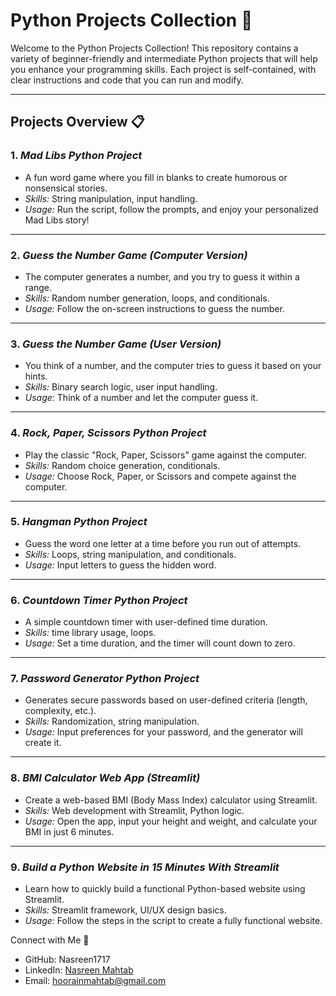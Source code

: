 # Python Projects Collection 🚀

Welcome to the Python Projects Collection! This repository contains a variety of beginner-friendly and intermediate Python projects that will help you enhance your programming skills. Each project is self-contained, with clear instructions and code that you can run and modify.

---

## Projects Overview 📋

### 1. *Mad Libs Python Project*
   - A fun word game where you fill in blanks to create humorous or nonsensical stories.
   - *Skills:* String manipulation, input handling.
   - *Usage:* Run the script, follow the prompts, and enjoy your personalized Mad Libs story!

---

### 2. *Guess the Number Game (Computer Version)*
   - The computer generates a number, and you try to guess it within a range.
   - *Skills:* Random number generation, loops, and conditionals.
   - *Usage:* Follow the on-screen instructions to guess the number.

---

### 3. *Guess the Number Game (User Version)*
   - You think of a number, and the computer tries to guess it based on your hints.
   - *Skills:* Binary search logic, user input handling.
   - *Usage:* Think of a number and let the computer guess it.

---

### 4. *Rock, Paper, Scissors Python Project*
   - Play the classic "Rock, Paper, Scissors" game against the computer.
   - *Skills:* Random choice generation, conditionals.
   - *Usage:* Choose Rock, Paper, or Scissors and compete against the computer.

---

### 5. *Hangman Python Project*
   - Guess the word one letter at a time before you run out of attempts.
   - *Skills:* Loops, string manipulation, and conditionals.
   - *Usage:* Input letters to guess the hidden word.

---

### 6. *Countdown Timer Python Project*
   - A simple countdown timer with user-defined time duration.
   - *Skills:* time library usage, loops.
   - *Usage:* Set a time duration, and the timer will count down to zero.

---

### 7. *Password Generator Python Project*
   - Generates secure passwords based on user-defined criteria (length, complexity, etc.).
   - *Skills:* Randomization, string manipulation.
   - *Usage:* Input preferences for your password, and the generator will create it.

---

### 8. *BMI Calculator Web App (Streamlit)*
   - Create a web-based BMI (Body Mass Index) calculator using Streamlit.
   - *Skills:* Web development with Streamlit, Python logic.
   - *Usage:* Open the app, input your height and weight, and calculate your BMI in just 6 minutes.

---

### 9. *Build a Python Website in 15 Minutes With Streamlit*
   - Learn how to quickly build a functional Python-based website using Streamlit.
   - *Skills:* Streamlit framework, UI/UX design basics.
   - *Usage:* Follow the steps in the script to create a fully functional website.

Connect with Me 💬
- GitHub: Nasreen1717
- LinkedIn: [Nasreen Mahtab](https://www.linkedin.com/in/nasreenmahtab/)
- Email: hoorainmahtab@gmail.com 
